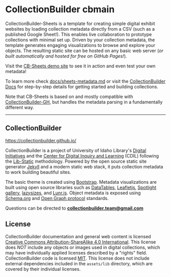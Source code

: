 # CollectionBuilder cbmain

CollectionBuilder-Sheets is a template for creating simple digital exhibit websites by loading collection metadata directly from a CSV (such as a published Google Sheet!). 
This enables live collaboration to prototype collections with minimal set up.
Driven by your collection metadata, the template generates engaging visualizations to browse and explore your objects.
The resulting static site can be hosted on any basic web server (*or built automatically and hosted for free on GitHub Pages!*).

Visit the [CB-Sheets demo site](https://collectionbuilder.github.io/collectionbuilder-sheets/) to see it in action and even test your own metadata!

To learn more check [docs/sheets-metadata.md](docs/sheets-metadata.md) or visit the [CollectionBuilder Docs](https://collectionbuilder.github.io/cb-docs/) for step-by-step details for getting started and building collections.

Note that CB-Sheets is based on and mostly compatible with [CollectionBuilder-GH](https://github.com/CollectionBuilder/collectionbuilder-gh), but handles the metadata parsing in a fundamentally different way. 

----------

## CollectionBuilder 

<https://collectionbuilder.github.io/>

CollectionBuilder is a project of University of Idaho Library's [Digital Initiatives](https://www.lib.uidaho.edu/digital/) and the [Center for Digital Inquiry and Learning](https://cdil.lib.uidaho.edu) (CDIL) following the [Lib-Static](https://lib-static.github.io/) methodology. 
Powered by the open source static site generator [Jekyll](https://jekyllrb.com/) and a modern static web stack, it puts collection metadata to work building beautiful sites.

The basic theme is created using [Bootstrap](https://getbootstrap.com/).
Metadata visualizations are built using open source libraries such as [DataTables](https://datatables.net/), [Leafletjs](http://leafletjs.com/), [Spotlight gallery](https://github.com/nextapps-de/spotlight), [lazysizes](https://github.com/aFarkas/lazysizes), and [Lunr.js](https://lunrjs.com/).
Object metadata is exposed using [Schema.org](http://schema.org) and [Open Graph protocol](http://ogp.me/) standards.

Questions can be directed to **collectionbuilder.team@gmail.com**

## License

CollectionBuilder documentation and general web content is licensed [Creative Commons Attribution-ShareAlike 4.0 International](http://creativecommons.org/licenses/by-sa/4.0/). 
This license does *NOT* include any objects or images used in digital collections, which may have individually applied licenses described by a "rights" field.
CollectionBuilder code is licensed [MIT](https://github.com/CollectionBuilder/collectionbuilder-gh/blob/main/LICENSE). 
This license does not include external dependencies included in the `assets/lib` directory, which are covered by their individual licenses.
